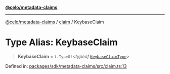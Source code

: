 [**@celo/metadata-claims**](../../README.md)

***

[@celo/metadata-claims](../../README.md) / [claim](../README.md) / KeybaseClaim

# Type Alias: KeybaseClaim

> **KeybaseClaim** = `t.TypeOf`\<*typeof* [`KeybaseClaimType`](../variables/KeybaseClaimType.md)\>

Defined in: [packages/sdk/metadata-claims/src/claim.ts:13](https://github.com/celo-org/developer-tooling/blob/master/packages/sdk/metadata-claims/src/claim.ts#L13)
